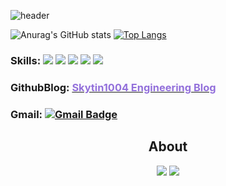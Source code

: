 ![header](https://capsule-render.vercel.app/api?type=waving&color=9370DB&height=234&section=header&text=Skytin1004%20&fontSize=90)

![Anurag's GitHub stats](https://github-readme-stats.vercel.app/api?username=skytin1004&show_icons=true&theme=transparent) [![Top Langs](https://github-readme-stats.vercel.app/api/top-langs/?username=skytin1004&layout=compact)](https://github.com/skytin1004/github-readme-stats)

 ### Skills: <img src="https://img.shields.io/badge/Python-3776AB?style=flat&logo=Python&logoColor=white"/>  <img src="https://img.shields.io/badge/Django-092E20?style=flat&logo=Django&logoColor=white"/> <img src="https://img.shields.io/badge/MySQL-4479A1?style=flat&logo=MySQL&logoColor=white"/> <img src="https://img.shields.io/badge/Oracle-F80000?style=flat&logo=Oracle&logoColor=white"/> <img src="https://img.shields.io/badge/C++-00599C?style=flat&logo=C++&logoColor=white"/>

### GithubBlog: <a href="https://skytin1004.github.io/" target="_blank"><span style="color:#9370DB">Skytin1004 Engineering Blog</span></a>
### Gmail:  [![Gmail Badge](https://img.shields.io/badge/Gmail-d14836?style=flat&logo=Gmail&logoColor=white&link=mailto:skytin1004@gmail.com)](mailto:skytin1004@gmail.com)
<h2 align="center">About</h2>

<p align="center"><a href="https://skytin1004.github.io/"><img src="https://img.shields.io/badge/Skytin1004EngineeringBlog-D0A9F5?style=flat-square&logo=GitHub&logoColor=white&link=https://skyytin1004.github.io/"/></a>  <a href="mailto:skytin1004@gmail.com"><img src="https://img.shields.io/badge/Gmail-A9BCF5?style=flat-square&logo=Gmail&logoColor=white&link=mailto:skytin1004@gmail.com"/></a></p>

